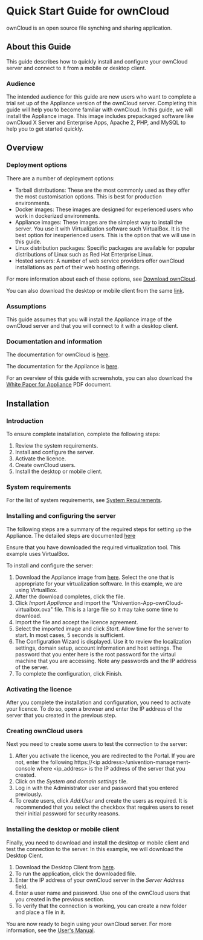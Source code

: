 # Quick Start Guide for ownCloud

ownCloud is an open source file synching and sharing application. 

## About this Guide

This guide describes how to quickly install and configure your ownCloud server and connect to it from a mobile or desktop client. 

### Audience

The intended audience for this guide are new users who want to complete a trial set up of the Appliance version of the ownCloud server. Completing this guide will help you to become familiar with ownCloud. In this guide, we will install the Appliance image. This image includes prepackaged software like ownCloud X Server and Enterprise Apps, Apache 2, PHP, and MySQL to help you to get started quickly.

## Overview

### Deployment options

There are a number of deployment options:

+ Tarball distributions: These are the most commonly used as they offer the most customisation options. This is best for production environments.
+ Docker images: These images are designed for experienced users who work in dockerized environments.
+ Appliance images: These images are the simplest way to install the server. You use it with Virtualization software such VirtualBox. It is the best option for inexperienced users. This is the option that we will use in this guide.
+ Linux distribution packages: Specific packages are available for popular distributions of Linux such as Red Hat Enterprise Linux. 
+ Hosted servers: A number of web service providers offer ownCloud installations as part of their web hosting offerings. 
 
For more information about each of these options, see [Download ownCloud](https://ownCloud.org/download/#ownCloud-server-tar-ball).

You can also download the desktop or mobile client from  the same [link](https://ownCloud.org/download/#ownCloud-server-tar-ball).

### Assumptions

This guide assumes that you will install the Appliance image of the ownCloud server and that you will connect to it with a desktop  client. 

### Documentation and information
The documentation for ownCloud is [here](https://doc.owncloud.com/server/).

The documentation for the Appliance is [here](https://doc.owncloud.com/server/admin_manual/appliance/what-is-it.html).

For an overview of this guide with screenshots, you can also download the [White Paper for Appliance](https://oc.owncloud.com/rs/038-KRL-592/images/Whitepaper_User_Guide_Appliance_ENG.pdf) PDF document. 

## Installation

### Introduction

To ensure complete installation, complete the following steps:

1. Review the system requirements.
2. Install and configure the server.
3. Activate the licence.
4. Create ownCloud users.
5. Install the desktop or mobile client.


### System requirements

For the list of system requirements, see [System Requirements](https://doc.ownCloud.com/server/admin_manual/installation/system_requirements.html).

### Installing and configuring the server

The following steps are a summary of the required steps for setting up the Appliance. The detailed steps are documented [here](https://doc.ownCloud.com/server/admin_manual/appliance/installation.html) 

Ensure that you have downloaded the required virtualization tool. This example uses VirtualBox.  

To install and configure the server: 

1. Download the Appliance image from [here](https://ownCloud.org/download/#ownCloud-server-tar-ball). Select the one that is appropriate for your virtualization software. In this example, we are using VirtualBox.
2. After the download completes, click the file.
3. Click *Import Appliance* and import the "Univention-App-ownCloud-virtualbox.ova" file. This is a large file so it may take some time to download. 
4. Import the file and accept the licence agreement. 
5. Select the imported image and click *Start*. Allow time for the server to start. In most cases, 5 seconds is sufficient. 
6. The Configuration Wizard is displayed. Use it to review the localization settings, domain setup, account information and host settings. The password that you enter here is the root password for the virtaul machine that you are accessing. Note any passwords and the IP address of the server. 
7. To complete the configuration, click Finish. 

### Activating the licence

After you complete the installation and configuration, you need to activate your licence. To do so, open a browser and enter the IP address of the server that you created in the previous step. 

### Creating ownCloud users

Next you need to create some users to test the connection to the server:

1. After you activate the licence, you are redirected to the Portal. If you are not, enter the following https://\<ip address>/univention-management-console where \<ip_address> is the IP address of the server that you created.
2. Click on the *System and domain settings* tile. 
3. Log in with the Administrator user and password that you entered previously. 
4. To create users, click *Add:User* and create the users as required. It is recommended that you select the checkbox that requires users to reset their initial password for security reasons.

### Installing the desktop or mobile client

Finally, you need to download and install the desktop or mobile client and test the connection to the server. In this example, we will download the Desktop Cient. 

1. Download the Desktop Client from [here](https://ownCloud.org/download/#ownCloud-server-tar-ball).
2. To run the application, click the downloaded file. 
3. Enter the IP address of your ownCloud server in the *Server Address* field. 
4. Enter a user name and password. Use one of the ownCloud users that you created in the previous section.
5. To verify that the connection is working, you can create a new folder and place a file in it. 

You are now ready to begin using your ownCloud server. For more information, see the [User's Manual](https://doc.owncloud.com/server/user_manual/).
